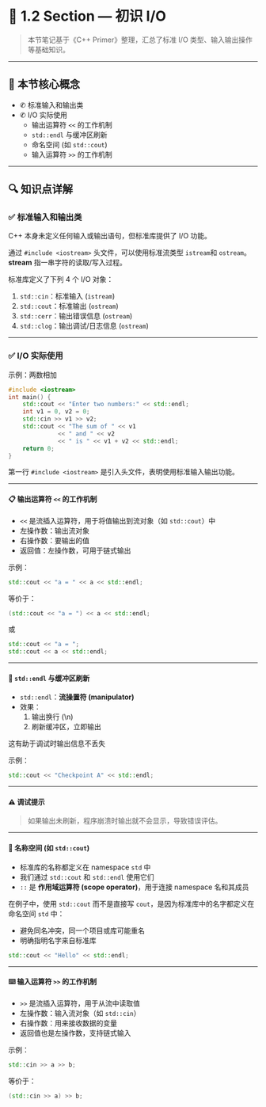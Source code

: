 # 📘 1.2 Section — 初识 I/O

> 本节笔记基于《C++ Primer》整理，汇总了标准 I/O 类型、输入输出操作等基础知识。

---

## 🧠 本节核心概念

- ✆ 标准输入和输出类
- ✆ I/O 实际使用
  - 输出运算符 `<<` 的工作机制
  - `std::endl` 与缓冲区刷新
  - 命名空间 (如 `std::cout`)
  - 输入运算符 `>>` 的工作机制

---

## 🔍 知识点详解

### ✅ 标准输入和输出类

C++ 本身未定义任何输入或输出语句，但标准库提供了 I/O 功能。

通过 `#include <iostream>` 头文件，可以使用标准流类型 `istream`和 `ostream`。**stream** 指一串字符的读取/写入过程。

标准库定义了下列 4 个 I/O 对象：

1. `std::cin`：标准输入 (`istream`)
2. `std::cout`：标准输出 (`ostream`)
3. `std::cerr`：输出错误信息 (`ostream`)
4. `std::clog`：输出调试/日志信息 (`ostream`)

---

### ✅ I/O 实际使用

示例：两数相加

```cpp
#include <iostream>
int main() {
    std::cout << "Enter two numbers:" << std::endl;
    int v1 = 0, v2 = 0;
    std::cin >> v1 >> v2;
    std::cout << "The sum of " << v1
              << " and " << v2
              << " is " << v1 + v2 << std::endl;
    return 0;
}
```

第一行 `#include <iostream>` 是引入头文件，表明使用标准输入输出功能。

---

#### 📋 输出运算符 `<<` 的工作机制

- `<<` 是流插入运算符，用于将值输出到流对象（如 `std::cout`）中
- 左操作数：输出流对象
- 右操作数：要输出的值
- 返回值：左操作数，可用于链式输出

示例：
```cpp
std::cout << "a = " << a << std::endl;
```
等价于：
```cpp
(std::cout << "a = ") << a << std::endl;
```
或
```cpp
std::cout << "a = ";
std::cout << a << std::endl;
```

---

#### 🔧 `std::endl` 与缓冲区刷新

- `std::endl`：**流操置符 (manipulator)**
- 效果：
  1. 输出换行 (\n)
  2. 刷新缓冲区，立即输出

这有助于调试时输出信息不丢失

示例：
```cpp
std::cout << "Checkpoint A" << std::endl;
```

---

#### ⚠️ 调试提示

> 如果输出未刷新，程序崩溃时输出就不会显示，导致错误评估。

---

#### 📃 名称空间 (如 `std::cout`)

- 标准库的名称都定义在 namespace `std` 中
- 我们通过 `std::cout` 和 `std::endl` 使用它们
- `::` 是 **作用域运算符 (scope operator)**，用于连接 namespace 名和其成员

在例子中，使用 `std::cout` 而不是直接写 `cout`，是因为标准库中的名字都定义在命名空间 `std` 中：

- 避免同名冲突，同一个项目或库可能重名
- 明确指明名字来自标准库

```cpp
std::cout << "Hello" << std::endl;
```

---

#### ⌨️ 输入运算符 `>>` 的工作机制

- `>>` 是流插入运算符，用于从流中读取值
- 左操作数：输入流对象（如 `std::cin`）
- 右操作数：用来接收数据的变量
- 返回值也是左操作数，支持链式输入

示例：
```cpp
std::cin >> a >> b;
```
等价于：
```cpp
(std::cin >> a) >> b;
```

